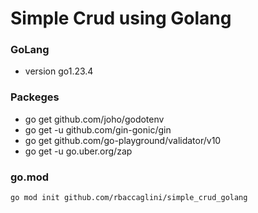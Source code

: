 # Simple Crud using Golang
### GoLang
- version go1.23.4

### Packeges
- go get github.com/joho/godotenv
- go get -u github.com/gin-gonic/gin
- go get github.com/go-playground/validator/v10
- go get -u go.uber.org/zap

### go.mod
```bash
go mod init github.com/rbaccaglini/simple_crud_golang
```